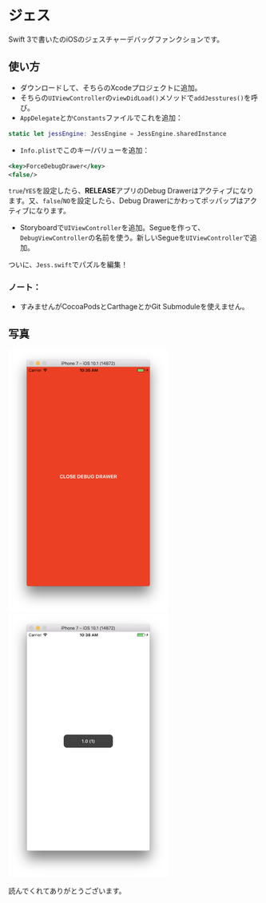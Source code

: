 # ジェス
Swift 3で書いたのiOSのジェスチャーデバッグファンクションです。

## 使い方
- ダウンロードして、そちらのXcodeプロジェクトに追加。
- そちらの`UIViewController`の`viewDidLoad()`メソッドで`addJesstures()`を呼び。
- `AppDelegate`とか`Constants`ファイルでこれを追加：

```swift
static let jessEngine: JessEngine = JessEngine.sharedInstance
```

- `Info.plist`でこのキー/バリューを追加：

```xml
<key>ForceDebugDrawer</key>
<false/>
```

`true`/`YES`を設定したら、**RELEASE**アプリのDebug Drawerはアクティブになります。又、`false`/`NO`を設定したら、Debug Drawerにかわってポッパップはアクティブになります。

- Storyboardで`UIViewController`を追加。Segueを作って、`DebugViewController`の名前を使う。新しいSegueを`UIViewController`で追加。

ついに、`Jess.swift`でパズルを編集！

### ノート：
- すみませんがCocoaPodsとCarthageとかGit Submoduleを使えません。

## 写真

<img src="https://github.com/jtribe/jess/raw/master/Screenshots/Drawer.png" width="320"/>
<img src="https://github.com/jtribe/jess/raw/master/Screenshots/Popup.png" width="320"/>

読んでくれてありがとうございます。
